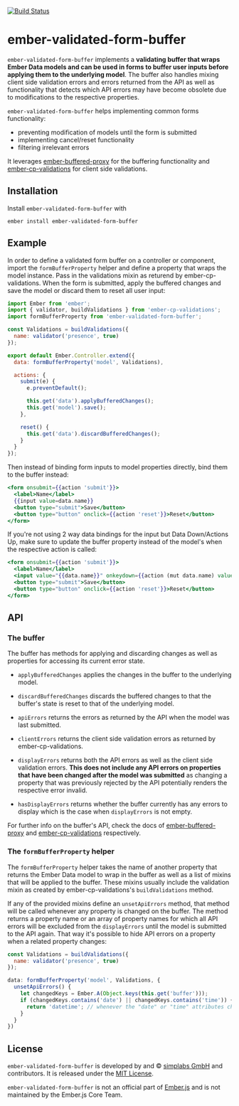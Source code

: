 [![Build Status](https://travis-ci.org/simplabs/ember-validated-form-buffer.svg?branch=master)](https://travis-ci.org/simplabs/ember-validated-form-buffer)

# ember-validated-form-buffer

`ember-validated-form-buffer` implements a __validating buffer that wraps Ember
Data models and can be used in forms to buffer user inputs before applying them
to the underlying model__. The buffer also handles mixing client side
validation errors and errors returned from the API as well as functionality
that detects which API errors may have become obsolete due to modifications to
the respective properties.

`ember-validated-form-buffer` helps implementing common forms functionality:

* preventing modification of models until the form is submitted
* implementing cancel/reset functionality
* filtering irrelevant errors

It leverages
[ember-buffered-proxy](https://github.com/yapplabs/ember-buffered-proxy) for
the buffering functionality and 
[ember-cp-validations](https://github.com/offirgolan/ember-cp-validations) for
client side validations.

## Installation

Install `ember-validated-form-buffer` with

`ember install ember-validated-form-buffer`

## Example

In order to define a validated form buffer on a controller or component, import
the `formBufferProperty` helper and define a property that wraps the model
instance. Pass in the validations mixin as returend by ember-cp-validations.
When the form is submitted, apply the buffered changes and save the model or
discard them to reset all user input:

```js
import Ember from 'ember';
import { validator, buildValidations } from 'ember-cp-validations';
import formBufferProperty from 'ember-validated-form-buffer';

const Validations = buildValidations({
  name: validator('presence', true)
});

export default Ember.Controller.extend({
  data: formBufferProperty('model', Validations),

  actions: {
    submit(e) {
      e.preventDefault();

      this.get('data').applyBufferedChanges();
      this.get('model').save();
    },

    reset() {
      this.get('data').discardBufferedChanges();
    }
  }
});
```

Then instead of binding form inputs to model properties directly, bind them to
the buffer instead:

```hbs
<form onsubmit={{action 'submit'}}>
  <label>Name</label>
  {{input value=data.name}}
  <button type="submit">Save</button>
  <button type="button" onclick={{action 'reset'}}>Reset</button>
</form>
```

If you're not using 2 way data bindings for the input but Data Down/Actions Up,
make sure to update the buffer property instead of the model's when the
respective action is called:

```hbs
<form onsubmit={{action 'submit'}}>
  <label>Name</label>
  <input value="{{data.name}}" onkeydown={{action (mut data.name) value='currentTarget.value'}}/>
  <button type="submit">Save</button>
  <button type="button" onclick={{action 'reset'}}>Reset</button>
</form>
```

## API

### The buffer

The buffer has methods for applying and discarding changes as well as
properties for accessing its current error state.

* `applyBufferedChanges` applies the changes in the buffer to the underlying
  model.
* `discardBufferedChanges` discards the buffered changes to that the buffer's
  state is reset to that of the underlying model.

* `apiErrors` returns the errors as returned by the API when the model was last
  submitted.
* `clientErrors` returns the client side validation errors as returned by
  ember-cp-validations.
* `displayErrors` returns both the API errors as well as the client side
  validation errors. __This does not include any API errors on properties that
  have been changed after the model was submitted__ as changing a property that
  was previously rejected by the API potentially renders the respective error
  invalid.
* `hasDisplayErrors` returns whether the buffer currently has any errors to
  display which is the case when `displayErrors` is not empty.

For further info on the buffer's API, check the docs of [ember-buffered-proxy](https://github.com/yapplabs/ember-buffered-proxy)
and
[ember-cp-validations](https://github.com/offirgolan/ember-cp-validations)
respectively.

### The `formBufferProperty` helper

The `formBufferProperty` helper takes the name of another property that returns
the Ember Data model to wrap in the buffer as well as a list of mixins that
will be applied to the buffer. These mixins usually include the validation
mixin as created by ember-cp-validations's `buildValidations` method.

If any of the provided mixins define an `unsetApiErrors` method, that method
will be called whenever any property is changed on the buffer. The method
returns a property name or an array of property names for which all API errors
will be excluded from the `displayErrors` until the model is submitted to the
API again. That way it's possible to hide API errors on a property when a
related property changes:

```js
const Validations = buildValidations({
  name: validator('presence', true)
});

data: formBufferProperty('model', Validations, {
  unsetApiErrors() {
    let changedKeys = Ember.A(Object.keys(this.get('buffer')));
    if (changedKeys.contains('date') || changedKeys.contains('time')) {
      return 'datetime'; // whenever the "date" or "time" attributes change, also hide errors on the virtual "datetime" property
    }
  }
})
```

## License

`ember-validated-form-buffer` is developed by and &copy;
[simplabs GmbH](http://simplabs.com) and contributors. It is released under the
[MIT License](https://github.com/simplabs/ember-simple-auth/blob/master/LICENSE).

`ember-validated-form-buffer` is not an official part of
[Ember.js](http://emberjs.com) and is not maintained by the Ember.js Core Team.
